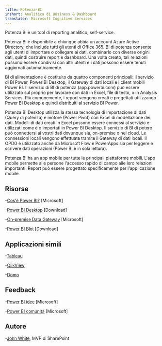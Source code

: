 ```yaml
---
title: Potenza-BI
inshort: Analitica di Business & Dashboard
translator: Microsoft Cognitive Services
---
```


Potenza BI è un tool di reporting analitico, self-service.

Potenza BI è disponibile a chiunque abbia un account Azure Active Directory, che include tutti gli utenti di Office 365. BI di potenza consente agli utenti di importare o collegare ai dati, combinarlo con diverse origini dati, quindi costruire report e dashboard. Una volta creato, tali relazioni possono essere condivisi con altri utenti e i dati possono essere tenuti aggiornati automaticamente.  

BI di alimentazione è costituito da quattro componenti principali: il servizio di BI Power, Power BI Desktop, il Gateway di dati locali e i client mobili Power BI. Il servizio di BI di potenza (app.powerbi.com) può essere utilizzato sul proprio per lavorare con dati in Excel, file di testo, o in Analysis Services. Più comunemente, i report vengono creati e progettati utilizzando Power BI Desktop e quindi distribuiti al servizio BI Power. 

Potenza BI Desktop utilizza la stessa tecnologia di importazione di dati (Query di potenza) e motore (Power Pivot) con Excel di modellazione dei dati. Modelli di dati creati in Excel possono essere connessi al servizio e utilizzati come è o importati in Power BI Desktop. 
Il servizio di BI di potere può connettersi ai vostri dati dovunque sia, on-premise o nel cloud. Le connessioni locali vengono effettuate tramite il Gateway di dati locali. Il OPDG è utilizzato anche da Microsoft Flow e PowerApps sia per leggere e scrivere dati operazioni (Power BI è in sola lettura). 

Potenza BI ha un app mobile per tutte le principali piattaforme mobili. L'app mobile permette alle persone l'accesso rapido di campo alle loro relazioni importanti. Report può essere progettato specificamente per l'applicazione mobile.


Risorse
---------

-[Cos'è Power BI?](https://powerbi.microsoft.com/en-us/)
    \[Microsoft\]

-[Power BI Desktop](https://powerbi.microsoft.com/en-us/desktop/)
    \[Download\]

-[On-premise Data Gateway](https://docs.microsoft.com/en-us/power-bi/service-gateway-onprem)
    \[Microsoft\]

-[Power BI Blot](https://powerbi.microsoft.com/en-us/blog/)
    \[Download\]

Applicazioni simili
--------------------

-[Tableau](https://www.tableau.com/)

-[QlikView](http://global.qlik.com/)

-[Domo](https://www.domo.com/)

Feedback
---------

-[Power BI idee](https://ideas.powerbi.com/forums/265200-power-bi-ideas)
    \[Microsoft\]

-[Power BI comunità](http://community.powerbi.com/)
    \[Microsoft\]

Autore
---------

-[John White](https://twitter.com/diverdown1964), MVP di SharePoint

